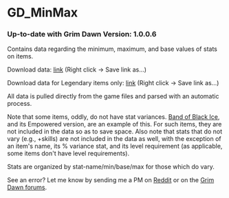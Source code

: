 # GD_MinMax

### Up-to-date with Grim Dawn Version: 1.0.0.6

Contains data regarding the minimum, maximum, and base values of stats on items.

Download data: [link](https://github.com/ssauvageau-/GD_MinMax/raw/master/minmax.csv) (Right click -> Save link as...)

Download data for Legendary items only: [link](https://github.com/ssauvageau-/GD_MinMax/raw/master/minmax-legendary.csv) (Right click -> Save link as...)

All data is pulled directly from the game files and parsed with an automatic process.

Note that some items, oddly, do not have stat variances. [Band of Black Ice](http://gracefuldusk.appspot.com/items/4225-Band-of-Black-Ice), and its Empowered version, are an example of this.  For such items, they are not included in the data so as to save space. Also note that stats that do not vary (e.g., +skills) are not included in the data as well, with the exception of an item's name, its % variance stat, and its level requirement (as applicable, some items don't have level requirements).

Stats are organized by stat-name/min/base/max for those which do vary.

See an error? Let me know by sending me a PM on [Reddit](https://www.reddit.com/user/DefinitelyNotCeno/) or on the [Grim Dawn forums](http://grimdawn.com/forums/member.php?u=12951).
